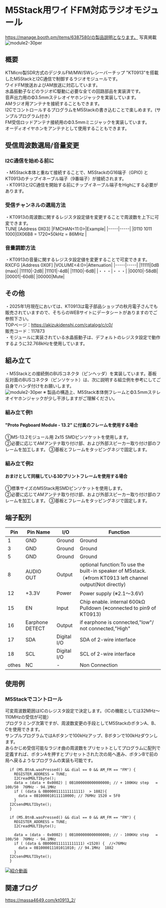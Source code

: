 # M5Stack用ワイドFM対応ラジオモジュール
https://manage.booth.pm/items/6387580/の製品説明となります。 
写真掲載  
![module2-30per](https://github.com/user-attachments/assets/3c74b1cb-6309-4528-93c6-1831bfa8984b)  

## 概要  
KTMicro製SDR方式のデジタルFM/MW/SWレシーバーチップ "KT0913"を搭載したM5StackとI2C通信で制御するラジオモジュールです。  
ワイドFM放送およびAM放送に対応しています。  
水晶振動子などのラジオIC駆動に必要な全ての回路部品を実装済です。  
音声出力用のΦ3.5mmステレオイヤホンジャックを実装しています。  
AMラジオ用アンテナを接続することもできます。  
I2CでコントロールするプログラムをM5Stackの書き込むことで楽しめます。(サンプルプログラム付き）  
FM受信ロッドアンテナ接続用のΦ3.5mmミニジャックを実装しています。  
オーディオイヤホンをアンテナとして使用することもできます。  

## 受信周波数選局/音量変更  
### I2C通信を始める前に  
・M5Stack本体と重ねて接続することで、M5StackのG16端子（GPIO) とKT0913のチップイネーブル端子（9番端子）が接続されます。  
・KT0913とI2C通信を開始する前にチップイネーブル端子をHighにする必要があります。  

### 受信チャンネルの選局方法   
・KT0913の周波数に関するレジスタ設定値を変更することで周波数を上下に可変できます。  
TUNE [Address 0X03]
|FMCHAN<11:0>|Example|
|-----|-----|
|0110 1011 1000|0X06B8 = 1720*50kHz = 86MHz |

### 音量調節方法
・KT0913の音量に関するレジスタ設定値を変更することで可変できます。  
RXCFG [Address 0X0F]
|VOLUME<4:0>|Attenuation|
|-----|-----|
|11111|0dB (max)|
|11110|-2dB|
|11101|-4dB|
|11100|-6dB|
|・・・|・・・|
|00010|-58dB|
|00001|-60dB|
|00000|Mute|

## その他
・2025年1月現在においては、KT0913は電子部品ショップの秋月電子さんでも販売されていますので、そちらのWEBサイトにデータシートがありますのでご参照下さい。  
TOPページ：https://akizukidenshi.com/catalog/c/c0/  
販売コード：117873  
・モジュールに実装されている水晶振動子は、デフォルトのレジスタ設定で動作するように32.768kHzを使用しています。

## 組み立て
・M5Stackとの接続側のBUSコネクタ（ピンヘッダ）を実装しています。基板反対面のBUSコネクタ（ピンソケット）は、次に説明する組立例を参考にしてご自身でハンダ付けをお願いします。  
![module2-30per](https://github.com/user-attachments/assets/3c74b1cb-6309-4528-93c6-1831bfa8984b)
※ 製品の構造上、M5Stack本体側フレームとΦ3.5mmステレオイヤホンジャックが少し干渉しますがご理解ください。 

### 組み立て例1  
#### "Proto Pegboard Module - 13.2" に付属のフレームを使用する場合  
①M5-13.2モジュール用 2x15 SMDピンソケットを使用します。  
②必要に応じてAMアンテナ取り付け部、および外部スピーカー取り付け部のフレームを加工します。
③基板とフレームをタッピングネジで固定します。  


### 組み立て例2  
#### おまけとして同梱している3Dプリントフレームを使用する場合  
①標準サイズのM5Stack用SMDピンソケットを使用します。  
②必要に応じてAMアンテナ取り付け部、および外部スピーカー取り付け部のフレームを加工します。
③基板とフレームをタッピングネジで固定します。  





## 端子配列  
|Pin|Pin Name|I/O|Function|
|-----|-----|-----|-----|
|1|GND|Ground|Ground|
|3|GND|Ground|Ground|
|5|GND|Ground|Ground|
|8|AUDIO OUT|Output|optional function:To use the built-in speaker of M5stack. （※from KT0913 left channel output(Not directly)|
|12|+3.3V|Power|Power supply (※2.1～3.6V)|
|15|EN|Input|Chip enable. internal 600kΩ Pulldown (※connected to pin9 of KT0913)|
|16|Earphone DETECT|Output|if earphone is connected,"low"/ not connected,"High"|
|17|SDA|Digital I/O|SDA of 2-wire interface|
|18|SCL|Digital I/O|SCL of 2-wire interface|
|othes|NC|-|Non Connection|

## 使用例  

### M5Stackでコントロール  
可変周波数範囲はICのレジスタ設定で決定します。（ICの機能としては32MHz～110MHzの受信が可能）  
プログラミング次第ですが、周波数変更の手段としてM5StackのボタンA、B、Cを使用できます。  
サンプルプログラムではAボタンで100kHzアップ、Bボタンで100kHzダウンします。  
あらかじめ受信可能なラジオ曲の周波数をプリセットとしてプログラムに配列で定義すれば、ボタンAを押すとプリセットされた次の局へ進み、ボタンBで前の局へ戻るようなプログラムの実装も可能です。
```
  if (M5.BtnA.wasPressed() && dial == 0 && AM_FM == "FM") {
    REGISTER_ADDRESS = TUNE;
    I2CreadMULTIbyte();
    data = (data + 0x0002) | 0B1000000000000000; // + 100KHz step   = 100/50  76MHz - 94.1MHz
    if ( (data & 0B0000111111111111)  > 1882){
      data = 0B1000010111110000; // 76MHz 1520 = 5F0
    }
  I2CsendMULTIbyte();
  }

  if (M5.BtnB.wasPressed() && dial == 0 && AM_FM == "FM") {
    REGISTER_ADDRESS = TUNE;
    I2CreadMULTIbyte();

    data = (data - 0x0002) | 0B1000000000000000; // - 100KHz step   = 100/50  76MHz - 94.1MHz
    if ( (data & 0B0000111111111111) <1520) {  //<76MHz
      data = 0B1000011101011010; // 94.1MHz  1882
    }
  I2CsendMULTIbyte();
  }
```

[![紹介動画]()](https://youtu.be/vZIJL4G87UQ)

## 関連ブログ  
https://massa4649.com/kt0913_2/  

